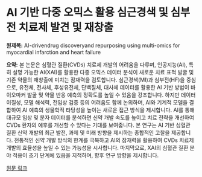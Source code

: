 # AI 기반 다중 오믹스 활용 심근경색 및 심부전 치료제 발견 및 재창출

**원제목:** AI-drivendrug discoveryand repurposing using multi-omics for myocardial infarction and heart failure

**요약:** 본 논문은 심혈관 질환(CVDs) 치료제 개발의 어려움을 다루며, 인공지능(AI), 특히 설명 가능한 AI(XAI)를 활용한 다중 오믹스 데이터 분석이 새로운 치료 표적 발굴 및 기존 약물의 재창출에 미치는 잠재력을 검토합니다.  심근경색(MI)과 심부전(HF)을 중심으로, 유전체, 전사체, 후성유전체, 단백질체, 대사체 데이터를 활용한 AI 기반 방법이 바이오마커 발굴 및 약물 반응 예측의 정확도를 높일 수 있음을 강조합니다.  하지만 데이터 이질성, 모델 해석력, 전임상 검증 등의 어려움도 함께 논의하며,  AI와 기계적 모델을 결합하여 AI 예측의 생물학적 타당성을 높이는 새로운 접근 방식을 제시합니다.  AI를 통해 대규모 임상 및 분자 데이터를 분석하면 신약 개발 속도를 높이고 치료 전략을 개선하여 CVDs 환자의 예후를 개선할 수 있다는 기대를 보여줍니다.  본 연구는 AI 기반 심혈관 질환 신약 개발의 최근 발전, 과제 및 미래 방향을 제시하는 종합적인 고찰을 제공합니다.  전통적인 신약 개발 방식의 한계를 극복하고 AI의 잠재력을 활용하여 CVDs 치료제 개발의 효율성을 높일 수 있는 가능성을 시사합니다. 마지막으로, XAI의 심혈관 질환 분야 적용이 초기 단계에 있음을 지적하며,  향후 연구 방향을 제시합니다.

[원문 링크](https://www.explorationpub.com/Journals/em/Article/1001340)
